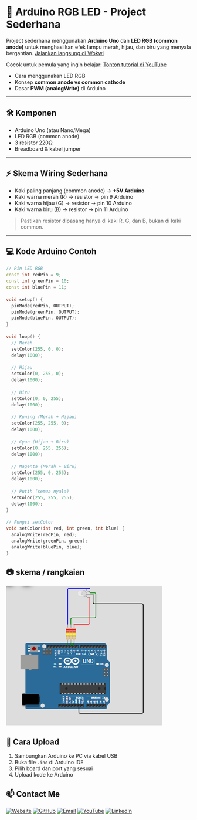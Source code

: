 # 🚦 Arduino RGB LED - Project Sederhana

Project sederhana menggunakan **Arduino Uno** dan **LED RGB (common anode)** untuk menghasilkan efek lampu merah, hijau, dan biru yang menyala bergantian. [Jalankan langsung di Wokwi](https://wokwi.com/projects/437798181425114113)

Cocok untuk pemula yang ingin belajar: [Tonton tutorial di YouTube](https://www.youtube.com/@Ri.tonga24)
- Cara menggunakan LED RGB
- Konsep **common anode vs common cathode**
- Dasar **PWM (analogWrite)** di Arduino

---

## 🛠 **Komponen**
- Arduino Uno (atau Nano/Mega)
- LED RGB (common anode)
- 3 resistor 220Ω
- Breadboard & kabel jumper

---

## ⚡ **Skema Wiring Sederhana**

- Kaki paling panjang (common anode) → **+5V Arduino**
- Kaki warna merah (R) → resistor → pin 9 Arduino
- Kaki warna hijau (G) → resistor → pin 10 Arduino
- Kaki warna biru (B) → resistor → pin 11 Arduino

> Pastikan resistor dipasang hanya di kaki R, G, dan B, bukan di kaki common.

---

## 💻 **Kode Arduino Contoh**
```cpp
// Pin LED RGB
const int redPin = 9;
const int greenPin = 10;
const int bluePin = 11;

void setup() {
  pinMode(redPin, OUTPUT);
  pinMode(greenPin, OUTPUT);
  pinMode(bluePin, OUTPUT);
}

void loop() {
  // Merah
  setColor(255, 0, 0);
  delay(1000);

  // Hijau
  setColor(0, 255, 0);
  delay(1000);

  // Biru
  setColor(0, 0, 255);
  delay(1000);

  // Kuning (Merah + Hijau)
  setColor(255, 255, 0);
  delay(1000);

  // Cyan (Hijau + Biru)
  setColor(0, 255, 255);
  delay(1000);

  // Magenta (Merah + Biru)
  setColor(255, 0, 255);
  delay(1000);

  // Putih (semua nyala)
  setColor(255, 255, 255);
  delay(1000);
}

// Fungsi setColor
void setColor(int red, int green, int blue) {
  analogWrite(redPin, red);
  analogWrite(greenPin, green);
  analogWrite(bluePin, blue);
}
```
## 📷 **skema / rangkaian**

![Lampu RGB Arduino](https://github.com/Luddinritonga/lampu-rgb/blob/main/skema.png)

## 🔧 **Cara Upload**
1. Sambungkan Arduino ke PC via kabel USB
2. Buka file `.ino` di Arduino IDE
3. Pilih board dan port yang sesuai
4. Upload kode ke Arduino




## 📫 Contact Me
[![Website](https://img.shields.io/badge/Website-000000?style=for-the-badge&logo=about-dot-me&logoColor=white)](https://luddinritonga.github.io/fortopolio/)
[![GitHub](https://img.shields.io/badge/GitHub-181717?style=for-the-badge&logo=github&logoColor=white)](https://github.com/luddinritonga)
[![Email](https://img.shields.io/badge/Email-D14836?style=for-the-badge&logo=gmail&logoColor=white)](mailto:luddinritonga03@gmail.com)
[![YouTube](https://img.shields.io/badge/YouTube-FF0000?style=for-the-badge&logo=youtube&logoColor=white)](https://www.youtube.com/@Ri.tonga24)
[![LinkedIn](https://img.shields.io/badge/LinkedIn-0077B5?style=for-the-badge&logo=linkedin&logoColor=white)](https://www.linkedin.com/in/luddin-ritonga-727920307?)
